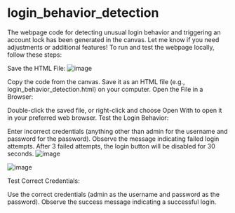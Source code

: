 # login_behavior_detection
The webpage code for detecting unusual login behavior and triggering an account lock has been generated in the canvas. Let me know if you need adjustments or additional features!
To run and test the webpage locally, follow these steps:

Save the HTML File:
![image](https://github.com/user-attachments/assets/764ee7b7-a31e-4bff-84c1-f729c7c3b703)


Copy the code from the canvas.
Save it as an HTML file (e.g., login_behavior_detection.html) on your computer.
Open the File in a Browser:

Double-click the saved file, or right-click and choose Open With to open it in your preferred web browser.
Test the Login Behavior:

Enter incorrect credentials (anything other than admin for the username and password for the password).
Observe the message indicating failed login attempts.
After 3 failed attempts, the login button will be disabled for 30 seconds.
![image](https://github.com/user-attachments/assets/92499ac9-310f-404c-ae1e-7609a4633549)

![image](https://github.com/user-attachments/assets/871d9420-c895-4abc-96f5-22e4466f8ef6)


Test Correct Credentials:

Use the correct credentials (admin as the username and password as the password).
Observe the success message indicating a successful login.
